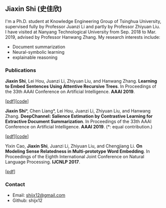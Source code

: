## Jiaxin Shi (史佳欣)

I'm a Ph.D. student at Knowledge Engineering Group of Tsinghua University, supervised fully by Professor Juanzi Li and partly by Professor Zhiyuan Liu. I have visited at Nanyang Technological University from Sep. 2018 to Mar. 2019, advised by Professor Hanwang Zhang. My research interests include:

- Document summarization
- Neural-symbolic learning
- explainable reasoning

### Publications
**Jiaxin Shi**, Lei Hou, Juanzi Li, Zhiyuan Liu, and Hanwang Zhang. **Learning to Embed Sentences Using Attentive Recursive Trees**. In Proceedings of the 33th AAAI Conference on Artificial Intelligence. **AAAI 2019**.

[[pdf](https://arxiv.org/abs/1811.02338)][[code](https://github.com/shijx12/AR-Tree)]


**Jiaxin Shi**\*, Chen Liang\*, Lei Hou, Juanzi Li, Zhiyuan Liu, and Hanwang Zhang. **DeepChannel: Salience Estimation by Contrastive Learning for Extractive Document Summarization**. In Proceedings of the 33th AAAI Conference on Artificial Intelligence. **AAAI 2019**. (*: equal contribution.)

[[pdf](https://arxiv.org/abs/1811.02394)][[code](https://github.com/lliangchenc/DeepChannel)]

Yixin Cao, **Jiaxin Shi**, Juanzi Li, Zhiyuan Liu, and Chengjiang Li. **On Modeling Sense Relatedness in Multi-prototype Word Embedding**. In Proceedings of the Eighth International Joint Conference on Natural Language Processing. **IJCNLP 2017**.

[[pdf](http://aclweb.org/anthology/I17-1024)]

### Contact
- Email: shijx12@gmail.com
- Github: shijx12
